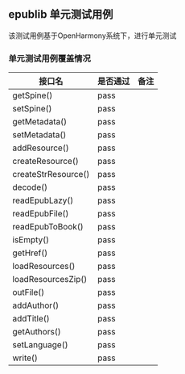 ## epublib 单元测试用例

该测试用例基于OpenHarmony系统下，进行单元测试

### 单元测试用例覆盖情况

| 接口名                                                             | 是否通过 | 备注 |
| ------------------------------------------------------------------ | -------- | ---- |
| getSpine()                                                            | pass     |
| setSpine()                                                            | pass     |
| getMetadata()                                                             | pass     |
| setMetadata()                                                             | pass     |
| addResource()                                                             | pass     |
| createResource()                                                             | pass     |
| createStrResource()                                                             | pass     |
| decode()                                                             | pass     |
| readEpubLazy()                                                             | pass     |
| readEpubFile()                                                             | pass     |
| readEpubToBook()                                                             | pass     |
| isEmpty()                                                             | pass     |
| getHref()                                                             | pass     |
| loadResources()                                                             | pass     |
| loadResourcesZip()                                                             | pass     |
| outFile()                                                             | pass     |
| addAuthor()                                                             | pass     |
| addTitle()                                                             | pass     |
| getAuthors()                                                             | pass     |
| setLanguage()                                                             | pass     |
| write()                                                             | pass     |

